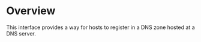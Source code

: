 # Overview

This interface provides a way for hosts to register in a DNS zone
hosted at a DNS server.

